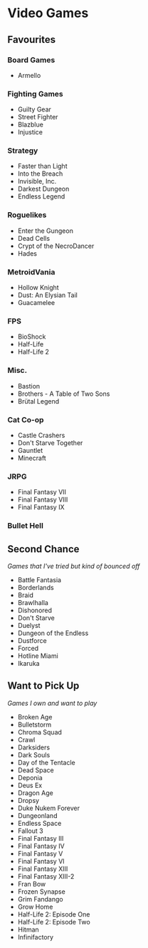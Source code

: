 # Video Games
## Favourites
### Board Games 
- Armello

### Fighting Games
- Guilty Gear
- Street Fighter
- Blazblue
- Injustice

### Strategy
- Faster than Light
- Into the Breach
- Invisible, Inc.
- Darkest Dungeon
- Endless Legend

### Roguelikes
- Enter the Gungeon
- Dead Cells
- Crypt of the NecroDancer
- Hades

### MetroidVania
- Hollow Knight
- Dust: An Elysian Tail
- Guacamelee

### FPS
- BioShock
- Half-Life
- Half-Life 2

### Misc.
- Bastion
- Brothers - A Table of Two Sons
- Brütal Legend

### Cat Co-op
- Castle Crashers
- Don't Starve Together
- Gauntlet
- Minecraft

### JRPG
- Final Fantasy VII
- Final Fantasy VIII
- Final Fantasy IX

### Bullet Hell


## Second Chance
*Games that I've tried but kind of bounced off*

- Battle Fantasia
- Borderlands
- Braid
- Brawlhalla
- Dishonored
- Don't Starve
- Duelyst
- Dungeon of the Endless
- Dustforce
- Forced
- Hotline Miami
- Ikaruka

## Want to Pick Up
*Games I own and want to play*

- Broken Age
- Bulletstorm
- Chroma Squad
- Crawl
- Darksiders
- Dark Souls
- Day of the Tentacle
- Dead Space
- Deponia
- Deus Ex
- Dragon Age
- Dropsy
- Duke Nukem Forever
- Dungeonland
- Endless Space
- Fallout 3
- Final Fantasy III
- Final Fantasy IV
- Final Fantasy V
- Final Fantasy VI
- Final Fantasy XIII
- Final Fantasy XIII-2
- Fran Bow
- Frozen Synapse
- Grim Fandango
- Grow Home
- Half-Life 2: Episode One
- Half-Life 2: Episode Two
- Hitman
- Infinifactory